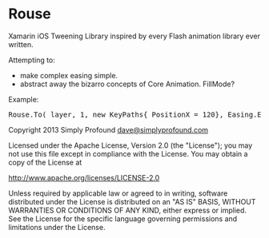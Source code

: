 Rouse
=====

Xamarin iOS Tweening Library inspired by every Flash animation library ever written.

Attempting to:
- make complex easing simple.
- abstract away the bizarro concepts of Core Animation. FillMode?

Example:

<pre>
Rouse.To( layer, 1, new KeyPaths{ PositionX = 120}, Easing.EaseOutExpo );
</pre>


Copyright 2013 Simply Profound <dave@simplyprofound.com>

Licensed under the Apache License, Version 2.0 (the "License");
you may not use this file except in compliance with the License.
You may obtain a copy of the License at

 http://www.apache.org/licenses/LICENSE-2.0

Unless required by applicable law or agreed to in writing, software
distributed under the License is distributed on an "AS IS" BASIS,
WITHOUT WARRANTIES OR CONDITIONS OF ANY KIND, either express or implied.
See the License for the specific language governing permissions and
limitations under the License.